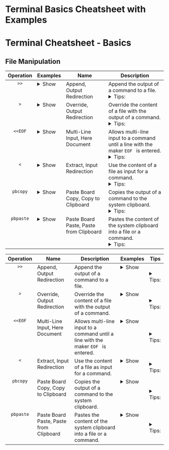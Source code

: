 # Terminal Basics Cheatsheet with Examples
# Terminal Cheatsheet - Basics

## File Manipulation

<table>
  <thead>
    <tr>
      <th>Operation</th>
      <th>Examples</th>
      <th>Name</th>
      <th>Description</th>
    </tr>
  </thead>
  <tbody>
    <tr> 
      <td align="center" valign="top">
        <code>&gt;&gt;</code>
      </td>
      <td valign="top">
        <details>
          <summary>Show</summary>
          <blockquote>
            <code>echo</code>&nbsp;<code>"some text"</code>&nbsp;<code>&gt;&gt;</code>&nbsp;<code>yourFile.txt</code><br>
            Appends <em>some text</em> to the end of yourFile.
          </blockquote>
          <blockquote>
            <code>cat</code>&nbsp;<code>yourFileB.txt</code>&nbsp;<code>&gt;&gt;</code>&nbsp;<code>yourFileA.txt</code><br>
            Appends the contents of yourFileB to the end of yourFileA.
          </blockquote>
          <blockquote>
            <code>history</code>&nbsp;<code>&gt;&gt;</code>&nbsp;<code>yourFile.txt</code><br>
            Appends the this terminals command history to the end of yourFile.
          </blockquote>
          <blockquote>
            <code>pbpaste</code>&nbsp;<code>&gt;&gt;</code>&nbsp;<code>yourFile.txt</code><br>
            Appends the content of the systems clipboard to the end of yourFile.
          </blockquote>
        </details>
      </td>
      <td valign="top"> 
        Append, Output Redirection
      </td>
      <td valign="top"> 
        Append the output of a command to a file.
        <details>
          <summary>Tips:</summary>
          <blockquote>
            Tip: Creates a new file if the specified file does not exist yet.
          </blockquote>
        </details>
      </td>
    </tr>
    <tr> 
      <td align="center" valign="top">
        <code>&gt;</code>
      </td>
      <td valign="top">
        <details>
          <summary>Show</summary>
          <blockquote>
            <code>echo</code>&nbsp;<code>"some text"</code>&nbsp;<code>&gt;</code>&nbsp;<code>yourFile.txt</code><br>
            Overrides the contents of yourFile with <em>some text</em>.
          </blockquote>
          <blockquote>
            <code>cat</code>&nbsp;<code>yourFileB.txt</code>&nbsp;<code>&gt;</code>&nbsp;<code>yourFileA.txt</code><br>
            Overrides the contents of yourFileA with the contents of yourFileB.
          </blockquote>
          <blockquote>
            <code>history</code>&nbsp;<code>&gt;</code>&nbsp;<code>yourHistoryFile.txt</code><br>
            Updates yourHistoryFile by overriding its contents with the up to date history of this terminal.
          </blockquote>
          <blockquote>
            <code>pbpaste</code>&nbsp;<code>&gt;</code>&nbsp;<code>yourFile.txt</code><br>
            Overrides the content of yourFile with the content of the system clipboard.
          </blockquote>
        </details>
      </td>
      <td valign="top"> 
        Override, Output Redirection
      </td>
      <td valign="top"> 
        Override the content of a file with the output of a command.
        <details>
          <summary>Tips:</summary>
          <blockquote>
            Tip: This operation deletes the existing content of the specified file!
          </blockquote>
          <blockquote>
            Tip: Creates a new file if the specified file does not exist yet.
          </blockquote>
        </details>
      </td>
    </tr>
    <tr> 
      <td align="center" valign="top">
        <code>&lt;&lt;EOF</code>
      </td>
      <td valign="top">
        <details>
          <summary>Show</summary>
          <blockquote>
            <code>cat</code> <code>&lt;&lt;EOF</code> <code>&gt;&gt;</code> <code>yourFile.txt</code><br>
            Appends all subsequent lines to the end of yourFile till a line with <code>EOF </code> is detected.
          </blockquote>
        </details>
      </td>
      <td valign="top"> 
        Multi-Line Input, Here Document
      </td>
      <td valign="top"> 
        Allows multi-line input to a command until a line with the maker <code>EOF </code> is entered.
        <details>
          <summary>Tips:</summary>
          <blockquote>
            Tip: In order to end the input <code>EOF</code> must be entered in a fresh line with one space behind it.
          </blockquote>
          <blockquote>
            Tip: <code>EOF</code> is short for end of file.
          </blockquote>
          <blockquote>
            Tip: You can also set another delimiter than <code>EOF</code> to mark the end of the input but <code>EOF</code> is what is most commonly used. 
          </blockquote>
        </details>
      </td>
    </tr>
    <tr>
      <td align="center" valign="top">
        <code>&lt;</code>
      </td>
      <td valign="top">
        <details>
          <summary>Show</summary>
          <blockquote>
            <code>pbcopy</code> <code>&lt;</code> <code>yourFile.txt</code><br>
            Sends the content of yourFile to the system clipboard. The same can be archived with:<br>
            <code>cat</code> <code>yourFile.txt</code> <code>|</code> <code>pbcopy</code>
          </blockquote>
        </details>
      </td>
      <td valign="top"> 
        Extract, Input Redirection
      </td>
      <td valign="top"> 
        Use the content of a file as input for a command.
        <details>
          <summary>Tips:</summary>
          <blockquote>
            Tip: Niche but usefull if you want to shorten some imputs.
          </blockquote>
        </details>
      </td>
    </tr>
    <tr> 
      <td align="center" valign="top">
        <code>pbcopy</code>
      </td>
      <td valign="top">
        <details>
          <summary>Show</summary>
          <blockquote>
            <code>echo</code> <code>"some text"</code> <code>|</code> <code>pbcopy</code><br>
            Copies <em>some text</em> to the system clipboard.
          </blockquote>
          <blockquote>
            <code>pbcopy</code> <code>&lt;</code> <code>yourFile.txt</code><br>
            Copies the content of yourFile to the system clipboard. The same can be archived with:<br>
            <code>cat</code> <code>yourFile.txt</code> <code>|</code> <code>pbcopy</code>
          </blockquote>
          <blockquote>
            <code>history</code> <code>|</code> <code>pbcopy</code><br>
            Copies the terminals command history to the system clipboard.
          </blockquote>
        </details>
      </td>
      <td valign="top"> 
        Paste Board Copy, Copy to Clipboard
      </td>
      <td valign="top"> 
        Copies the output of a command to the system clipboard.
        <details>
          <summary>Tips:</summary>
          <blockquote>
            Tip: You can paste the copied content anywhere by pressing <kbd>Command</kbd> + <kbd>V</kbd>.
          </blockquote>
        </details>
      </td>
    </tr>
    <tr> 
      <td align="center" valign="top">
        <code>pbpaste</code>
      </td>
      <td valign="top">
        <details>
          <summary>Show</summary>
          <blockquote>
            <code>pbpaste</code> <code>&gt;&gt;</code> <code>yourFile.txt</code><br>
            Write the content of the clipboard to yourFile.
          </blockquote>
          <blockquote>
            <code>pbpaste</code> <code>|</code> <code>wc</code><br>
            Count the words in the clipbords content.
          </blockquote>
          <blockquote>
            <code>pbpaste</code> <code>|</code> <code>grep</code> <code>"searchTerm"</code><br>
            Find lines that contain <em>searchTerm</em> in the clipbords content.
          </blockquote>
        </details>
      </td>
      <td valign="top"> 
        Paste Board Paste, Paste from Clipboard
      </td>
      <td valign="top"> 
        Pastes the content of the system clipboard into a file or a command.
        <details>
          <summary>Tips:</summary>
          <blockquote>
            Tip: This allows you to use content from the system clipboard that was copied with <kbd>Command</kbd> + <kbd>C</kbd> or cut with <kbd>Command</kbd> + <kbd>X</kbd>.
          </blockquote>
        </details>
      </td>
    </tr>
  </tbody>
</table>










<table>
  <thead>
    <tr>
      <th>Operation</th>
      <th>Name</th>
      <th>Description</th>
      <th>Examples</th>
      <th>Tips</th>
    </tr>
  </thead>
  <tbody>
    <tr> 
      <td align="center" valign="top">
        <code>&gt;&gt;</code>
      </td>
      <td valign="top"> 
        Append, Output Redirection
      </td>
      <td valign="top"> 
        Append the output of a command to a file.
      </td>
      <td valign="top">
        <details>
          <summary>Show</summary>
          <blockquote>
            <code>echo</code>&nbsp;<code>"some text"</code>&nbsp;<code>&gt;&gt;</code>&nbsp;<code>yourFile.txt</code><br>
            Appends <em>some text</em> to the end of yourFile.
          </blockquote>
          <blockquote>
            <code>cat</code>&nbsp;<code>yourFileB.txt</code>&nbsp;<code>&gt;&gt;</code>&nbsp;<code>yourFileA.txt</code><br>
            Appends the contents of yourFileB to the end of yourFileA.
          </blockquote>
          <blockquote>
            <code>history</code>&nbsp;<code>&gt;&gt;</code>&nbsp;<code>yourFile.txt</code><br>
            Appends the this terminals command history to the end of yourFile.
          </blockquote>
          <blockquote>
            <code>pbpaste</code>&nbsp;<code>&gt;&gt;</code>&nbsp;<code>yourFile.txt</code><br>
            Appends the content of the systems clipboard to the end of yourFile.
          </blockquote>
        </details>
      </td>
      <td>
        <details>
          <summary>Tips:</summary>
          <blockquote>
            Tip: Creates a new file if the specified file does not exist yet.
          </blockquote>
        </details>
      </td>
    </tr>
    <tr> 
      <td align="center" valign="top">
        <code>&gt;</code>
      </td>
      <td valign="top"> 
        Override, Output Redirection
      </td>
      <td valign="top"> 
        Override the content of a file with the output of a command.
      </td>
      <td valign="top">
        <details>
          <summary>Show</summary>
          <blockquote>
            <code>echo</code>&nbsp;<code>"some text"</code>&nbsp;<code>&gt;</code>&nbsp;<code>yourFile.txt</code><br>
            Overrides the contents of yourFile with <em>some text</em>.
          </blockquote>
          <blockquote>
            <code>cat</code>&nbsp;<code>yourFileB.txt</code>&nbsp;<code>&gt;</code>&nbsp;<code>yourFileA.txt</code><br>
            Overrides the contents of yourFileA with the contents of yourFileB.
          </blockquote>
          <blockquote>
            <code>history</code>&nbsp;<code>&gt;</code>&nbsp;<code>yourHistoryFile.txt</code><br>
            Updates yourHistoryFile by overriding its contents with the up to date history of this terminal.
          </blockquote>
          <blockquote>
            <code>pbpaste</code>&nbsp;<code>&gt;</code>&nbsp;<code>yourFile.txt</code><br>
            Overrides the content of yourFile with the content of the system clipboard.
          </blockquote>
        </details>
      </td>
      <td>
        <details>
          <summary>Tips:</summary>
          <blockquote>
            Tip: This operation deletes the existing content of the specified file!
          </blockquote>
          <blockquote>
            Tip: Creates a new file if the specified file does not exist yet.
          </blockquote>
        </details>
      </td>
    </tr>
    <tr> 
      <td align="center" valign="top">
        <code>&lt;&lt;EOF</code>
      </td>
      <td valign="top"> 
        Multi-Line Input, Here Document
      </td>
      <td valign="top"> 
        Allows multi-line input to a command until a line with the maker <code>EOF </code> is entered.
      </td>
      <td valign="top">
        <details>
          <summary>Show</summary>
          <blockquote>
            <code>cat</code> <code>&lt;&lt;EOF</code> <code>&gt;&gt;</code> <code>yourFile.txt</code><br>
            Appends all subsequent lines to the end of yourFile till a line with <code>EOF </code> is detected.
          </blockquote>
        </details>
      </td>
      <td>
        <details>
          <summary>Tips:</summary>
          <blockquote>
            Tip: In order to end the input <code>EOF</code> must be entered in a fresh line with one space behind it.
          </blockquote>
          <blockquote>
            Tip: <code>EOF</code> is short for end of file.
          </blockquote>
          <blockquote>
            Tip: You can also set another delimiter than <code>EOF</code> to mark the end of the input but <code>EOF</code> is what is most commonly used. 
          </blockquote>
        </details>
      </td>
    </tr>
    <tr>
      <td align="center" valign="top">
        <code>&lt;</code>
      </td>
      <td valign="top"> 
        Extract, Input Redirection
      </td>
      <td valign="top"> 
        Use the content of a file as input for a command.
      </td>
      <td valign="top">
        <details>
          <summary>Show</summary>
          <blockquote>
            <code>pbcopy</code> <code>&lt;</code> <code>yourFile.txt</code><br>
            Sends the content of yourFile to the system clipboard. The same can be archived with:<br>
            <code>cat</code> <code>yourFile.txt</code> <code>|</code> <code>pbcopy</code>
          </blockquote>
        </details>
      </td>
      <td>
        <details>
          <summary>Tips:</summary>
          <blockquote>
            Tip: Niche but usefull if you want to shorten some imputs.
          </blockquote>
        </details>
      </td>
    </tr>
    <tr> 
      <td align="center" valign="top">
        <code>pbcopy</code>
      </td>
      <td valign="top"> 
        Paste Board Copy, Copy to Clipboard
      </td>
      <td valign="top"> 
        Copies the output of a command to the system clipboard.
      </td>
      <td valign="top">
        <details>
          <summary>Show</summary>
          <blockquote>
            <code>echo</code> <code>"some text"</code> <code>|</code> <code>pbcopy</code><br>
            Copies <em>some text</em> to the system clipboard.
          </blockquote>
          <blockquote>
            <code>pbcopy</code> <code>&lt;</code> <code>yourFile.txt</code><br>
            Copies the content of yourFile to the system clipboard. The same can be archived with:<br>
            <code>cat</code> <code>yourFile.txt</code> <code>|</code> <code>pbcopy</code>
          </blockquote>
          <blockquote>
            <code>history</code> <code>|</code> <code>pbcopy</code><br>
            Copies the terminals command history to the system clipboard.
          </blockquote>
        </details>
      </td>
      <td>
        <details>
          <summary>Tips:</summary>
          <blockquote>
            Tip: You can paste the copied content anywhere by pressing <kbd>Command</kbd> + <kbd>V</kbd>.
          </blockquote>
        </details>
      </td>
    </tr>
    <tr> 
      <td align="center" valign="top">
        <code>pbpaste</code>
      </td>
      <td valign="top"> 
        Paste Board Paste, Paste from Clipboard
      </td>
      <td valign="top"> 
        Pastes the content of the system clipboard into a file or a command.
      </td>
      <td valign="top">
        <details>
          <summary>Show</summary>
          <blockquote>
            <code>pbpaste</code> <code>&gt;&gt;</code> <code>yourFile.txt</code><br>
            Write the content of the clipboard to yourFile.
          </blockquote>
          <blockquote>
            <code>pbpaste</code> <code>|</code> <code>wc</code><br>
            Count the words in the clipbords content.
          </blockquote>
          <blockquote>
            <code>pbpaste</code> <code>|</code> <code>grep</code> <code>"searchTerm"</code><br>
            Find lines that contain <em>searchTerm</em> in the clipbords content.
          </blockquote>
        </details>
      </td>
      <td>
        <details>
          <summary>Tips:</summary>
          <blockquote>
            Tip: This allows you to use content from the system clipboard that was copied with <kbd>Command</kbd> + <kbd>C</kbd> or cut with <kbd>Command</kbd> + <kbd>X</kbd>.
          </blockquote>
        </details>
      </td>
    </tr>
  </tbody>
</table>
